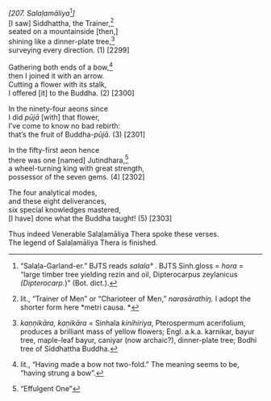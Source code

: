 *\[207. Salaḷamāliya*[^1]*\]*  
\[I saw\] Siddhattha, the Trainer,[^2]  
seated on a mountainside \[then,\]  
shining like a dinner-plate tree,[^3]  
surveying every direction. (1) \[2299\]

Gathering both ends of a bow,[^4]  
then I joined it with an arrow.  
Cutting a flower with its stalk,  
I offered \[it\] to the Buddha. (2) \[2300\]

In the ninety-four aeons since  
I did *pūjā* \[with\] that flower,  
I’ve come to know no bad rebirth:  
that’s the fruit of Buddha-*pūjā.* (3) \[2301\]

In the fifty-first aeon hence  
there was one \[named\] Jutindhara,[^5]  
a wheel-turning king with great strength,  
possessor of the seven gems. (4) \[2302\]

The four analytical modes,  
and these eight deliverances,  
six special knowledges mastered,  
\[I have\] done what the Buddha taught! (5) \[2303\]

Thus indeed Venerable Salaḷamāliya Thera spoke these verses.  
The legend of Salaḷamāliya Thera is finished.

[^1]: “Salaḷa-Garland-er.” BJTS reads *salala°* . BJTS Sinh.gloss = *hora* = “large timber tree yielding rezin and oil, Dipterocarpus zeylanicus *(Dipterocarp.*)” (Bot. dict.).

[^2]: lit., “Trainer of Men” or “Charioteer of Men,” *narasārathiŋ.* I adopt the shorter form here *metri causa. *

[^3]: *kaṇṇikāra, kaṇikāra* = Sinhala *kinihiriya*, Pterospermum acerifolium, produces a brilliant mass of yellow flowers; Engl. a.k.a. karnikar, bayur tree, maple-leaf bayur, caniyar (now archaic?), dinner-plate tree; Bodhi tree of Siddhattha Buddha.

[^4]: lit., “Having made a bow not two-fold.” The meaning seems to be, “having strung a bow”.

[^5]: “Effulgent One”

